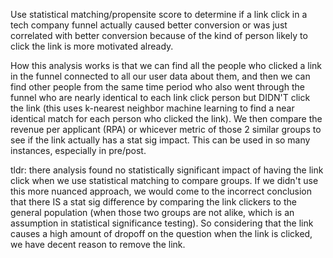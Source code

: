 Use statistical matching/propensite score to determine if a link click in a tech company funnel actually caused better conversion or was just correlated with better conversion because of the kind of person likely to click the link is more motivated already. 

How this analysis works is that we can find all the people who clicked a link in the funnel connected to all our user data about them, and then we can find other people from the same time period who also went through the funnel who are nearly identical to each link click person but DIDN'T click the link (this uses k-nearest neighbor machine learning to find a near identical match for each person who clicked the link). We then compare the revenue per applicant (RPA) or whicever metric of those 2 similar groups to see if the link actually has a stat sig impact. This can be used in so many instances, especially in pre/post.

tldr: there analysis found no statistically significant impact of having the link click when we use statistical matching to compare groups. If we didn't use this more nuanced approach, we would come to the incorrect conclusion that there IS a stat sig difference by comparing the link clickers to the general population (when those two groups are not alike, which is an assumption in statistical significance testing). So considering that the link causes a high amount of dropoff on the question when the link is clicked, we have decent reason to remove the link.
